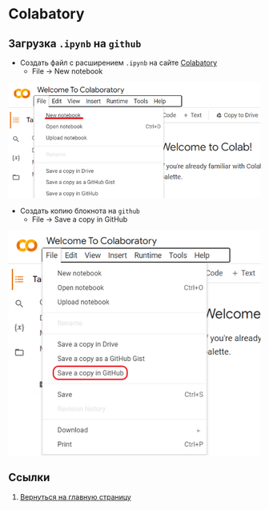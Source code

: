 # Colabatory

## Загрузка `.ipynb` на `github`

- Создать файл с расширением `.ipynb` на сайте [Colabatory](https://colab.research.google.com/)
  - File -> New notebook

![New notebook|300](images/colab-new-notebook.png)

- Создать копию блокнота на `github`
  - File -> Save a copy in GitHub

![Save a copy in GutHub|300](images/colab-save-github.png)

## Ссылки

1. [Вернуться на главную страницу](../README.md)
